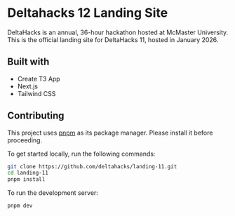 # Deltahacks 12 Landing Site

DeltaHacks is an annual, 36-hour hackathon hosted at McMaster University. This is the official landing site for DeltaHacks 11, hosted in January 2026.

## Built with

- Create T3 App
- Next.js
- Tailwind CSS

## Contributing

This project uses [pnpm](https://pnpm.io/) as its package manager. Please install it before proceeding.

To get started locally, run the following commands:

```bash
git clone https://github.com/deltahacks/landing-11.git
cd landing-11
pnpm install
```

To run the development server:

```
pnpm dev
```

